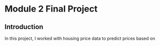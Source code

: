 
# Module 2 Final Project


## Introduction

In this project, I worked with housing price data to predict prices based on 
